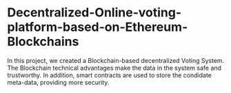 # Decentralized-Online-voting-platform-based-on-Ethereum-Blockchains
In this project, we created a Blockchain-based decentralized Voting System. The Blockchain technical advantages make the data in the system safe and trustworthy. In addition, smart contracts are used to store the condidate meta-data, providing more security.
